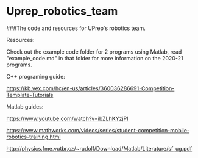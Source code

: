 # Uprep_robotics_team
###The code and resources for UPrep's robotics team. 



Resources:

Check out the example code folder for 2 programs using Matlab, read "example_code.md" in that folder for more information on the 2020-21 programs. 

C++ programing guide:

https://kb.vex.com/hc/en-us/articles/360036286691-Competition-Template-Tutorials

Matlab guides: 

https://www.youtube.com/watch?v=ibZLhKYzjPI

https://www.mathworks.com/videos/series/student-competition-mobile-robotics-training.html

http://physics.fme.vutbr.cz/~rudolf/Download/Matlab/Literature/sf_ug.pdf
